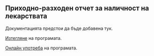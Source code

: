 ## Приходно-разходен отчет за наличност на лекарствата

Документацията предстои да бъде добавена тук.

[Изтегляне](https://raw.githubusercontent.com/vidul-nikolaev-petrov/medical-supplies-report/main/index.html) на програмата.

[Онлайн употреба](https://vidul-nikolaev-petrov.github.io/medical-supplies-report/) на програмата.

